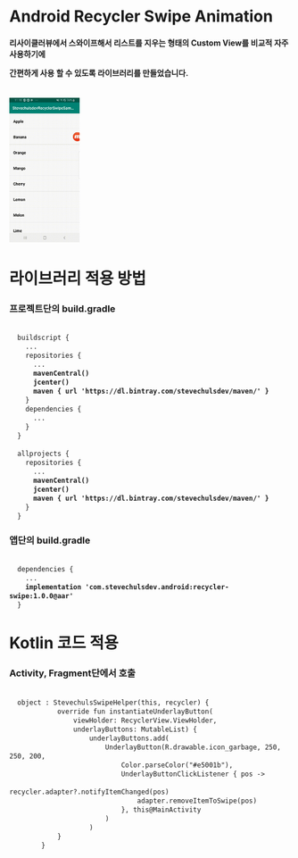 # Android Recycler Swipe Animation

<h4>리사이클러뷰에서 스와이프해서 리스트를 지우는 형태의 Custom View를 비교적 자주 사용하기에<p>
간편하게 사용 할 수 있도록 라이브러리를 만들었습니다.</h4>
<br>
<img src="https://github.com/stevechulsdev/recyclerswipe/raw/master/video/video.gif" width=25%>
<br>

# 라이브러리 적용 방법
<h3>프로젝트단의 build.gradle</h3>

<pre><code>
  buildscript {
    ...
    repositories {
      ...
      <strong>mavenCentral()</strong>
      <strong>jcenter()</strong>
      <strong>maven { url 'https://dl.bintray.com/stevechulsdev/maven/' }</strong>
    }
    dependencies {
      ...
    }
  }
  
  allprojects {
    repositories {
      ...
      <strong>mavenCentral()</strong>
      <strong>jcenter()</strong>
      <strong>maven { url 'https://dl.bintray.com/stevechulsdev/maven/' }</strong>
    }
  }
</code></pre>

<h3>앱단의 build.gradle</h3>

<pre><code>
  dependencies {
    ...
    <strong>implementation 'com.stevechulsdev.android:recycler-swipe:<strong>1.0.0</strong>@aar'</strong>
  }
</pre></code>

# Kotlin 코드 적용
<h3>Activity, Fragment단에서 호출</h3>
<pre><code>
  object : StevechulsSwipeHelper(this, recycler) {
            override fun instantiateUnderlayButton(
                viewHolder: RecyclerView.ViewHolder, 
                underlayButtons: MutableList<UnderlayButton>) {
                    underlayButtons.add(
                        UnderlayButton(R.drawable.icon_garbage, 250, 250, 200,
                            Color.parseColor("#e5001b"),
                            UnderlayButtonClickListener { pos ->
                                recycler.adapter?.notifyItemChanged(pos)
                                adapter.removeItemToSwipe(pos)
                            }, this@MainActivity
                        )
                    )
            }
        }
</pre></code>
